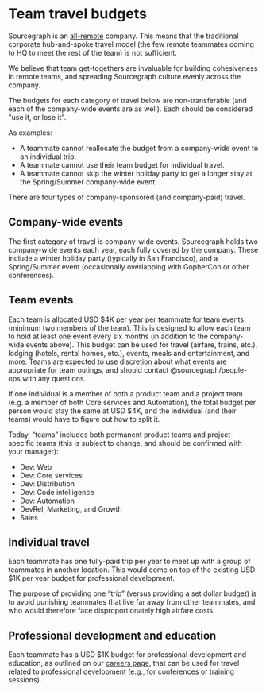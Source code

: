 # Team travel budgets

Sourcegraph is an [all-remote](../../company/remote/index.md) company. This means that the traditional corporate hub-and-spoke travel model (the few remote teammates coming to HQ to meet the rest of the team) is not sufficient.

We believe that team get-togethers are invaluable for building cohesiveness in remote teams, and spreading Sourcegraph culture evenly across the company.

The budgets for each category of travel below are non-transferable (and each of the company-wide events are as well). Each should be considered "use it, or lose it".

As examples:
- A teammate cannot reallocate the budget from a company-wide event to an individual trip.
- A teammate cannot use their team budget for individual travel.
- A teammate cannot skip the winter holiday party to get a longer stay at the Spring/Summer company-wide event.

There are four types of company-sponsored (and company-paid) travel.

## Company-wide events

The first category of travel is company-wide events. Sourcegraph holds two company-wide events each year, each fully covered by the company. These include a winter holiday party (typically in San Francisco), and a Spring/Summer event (occasionally overlapping with GopherCon or other conferences).

## Team events

Each team is allocated USD $4K per year per teammate for team events (minimum two members of the team). This is designed to allow each team to hold at least one event every six months (in addition to the company-wide events above). This budget can be used for travel (airfare, trains, etc.), lodging (hotels, rental homes, etc.), events, meals and entertainment, and more. Teams are expected to use discretion about what events are appropriate for team outings, and should contact @sourcegraph/people-ops with any questions.

If one individual is a member of both a product team and a project team (e.g. a member of both Core services and Automation), the total budget per person would stay the same at USD $4K, and the individual (and their teams) would have to figure out how to split it.

Today, “teams” includes both permanent product teams and project-specific teams (this is subject to change, and should be confirmed with your manager):

- Dev: Web
- Dev: Core services
- Dev: Distribution
- Dev: Code intelligence
- Dev: Automation
- DevRel, Marketing, and Growth
- Sales

## Individual travel

Each teammate has one fully-paid trip per year to meet up with a group of teammates in another location. This would come on top of the existing USD $1K per year budget for professional development.

The purpose of providing one “trip” (versus providing a set dollar budget) is to avoid punishing teammates that live far away from other teammates, and who would therefore face disproportionately high airfare costs.

## Professional development and education

Each teammate has a USD $1K budget for professional development and education, as outlined on our [careers page](https://github.com/sourcegraph/careers#-professional-development), that can be used for travel related to professional development (e.g., for conferences or training sessions).
